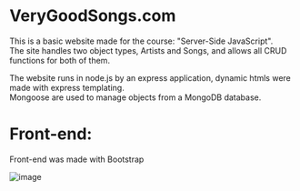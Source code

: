 # VeryGoodSongs.com
This is a basic website made for the course: "Server-Side JavaScript".  
The site handles two object types, Artists and Songs, and allows all CRUD functions for both of them.

The website runs in node.js by an express application, dynamic htmls were made with express templating.  
Mongoose are used to manage objects from a MongoDB database. 

# Front-end:
Front-end was made with Bootstrap
    
![image](https://user-images.githubusercontent.com/61591712/116728337-12ec9980-a9e6-11eb-9511-2d9d2240a9ea.png)
